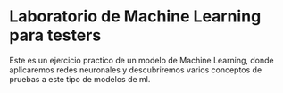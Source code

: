 # Laboratorio de Machine Learning para testers

Este es un ejercicio practico de un modelo de Machine Learning, donde aplicaremos redes neuronales y descubriremos varios conceptos de pruebas a este tipo de modelos de ml.
